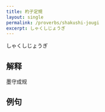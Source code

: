 ```yaml
---
title: 杓子定規
layout: single
permalink: /proverbs/shakushi-jougi
excerpt: しゃくしじょうぎ
---
```


しゃくしじょうぎ

## 解释

墨守成规

## 例句

